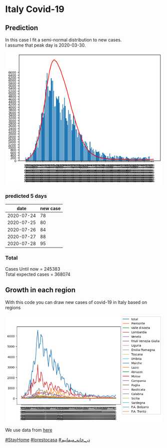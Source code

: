 # Italy Covid-19

## Prediction

In this case I fit a semi-normal distribution to new cases.\
I assume that peak day is 2020-03-30.

<p align="center">
    <img src="forecast.png" width="800">
</p>

### predicted 5 days
date        | new case
------------|----------
2020-07-24	| 78
2020-07-25	| 80
2020-07-26	| 84
2020-07-27	| 88
2020-07-28	| 95


### Total
Cases Until now = 245383\
Total expected cases = 368074

## Growth in each region
With this code you can draw new cases of covid-19 in Italy based on regions

<p align="center">
    <img src="chart.png" width="800">
</p>

We use data from [here](https://raw.githubusercontent.com/pcm-dpc/COVID-19/master/dati-json/dpc-covid19-ita-regioni.json)

[\#StayHome](https://www.google.com/search?client=firefox-b-d&q=%23stayhome)
[\#lorestocasa](https://www.google.com/search?client=firefox-b-d&q=%23lorestocasa)
[\#در_خانه_میمانیم](https://www.google.com/search?client=firefox-b-d&q=%23%D8%AF%D8%B1_%D8%AE%D8%A7%D9%86%D9%87_%D9%85%DB%8C%D9%85%D8%A7%D9%86%DB%8C%D9%85)
